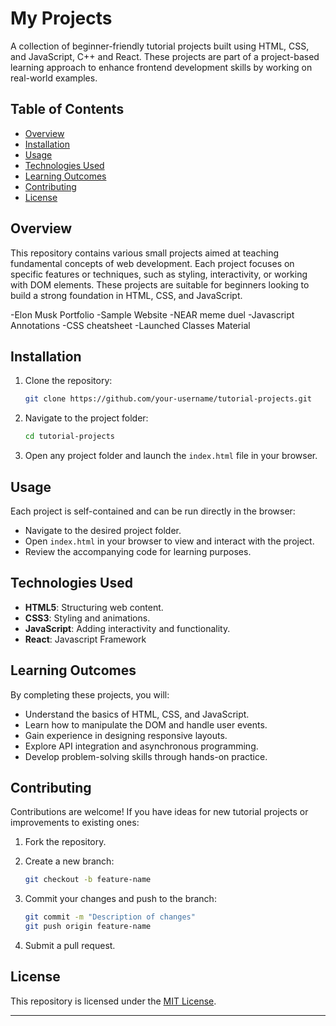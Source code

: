 # My Projects

A collection of beginner-friendly tutorial projects built using HTML, CSS, and JavaScript, C++ and React. These projects are part of a project-based learning approach to enhance frontend development skills by working on real-world examples.

## Table of Contents

- [Overview](#overview)
- [Installation](#installation)
- [Usage](#usage)
- [Technologies Used](#technologies-used)
- [Learning Outcomes](#learning-outcomes)
- [Contributing](#contributing)
- [License](#license)

## Overview

This repository contains various small projects aimed at teaching fundamental concepts of web development. Each project focuses on specific features or techniques, such as styling, interactivity, or working with DOM elements. These projects are suitable for beginners looking to build a strong foundation in HTML, CSS, and JavaScript.

-Elon Musk Portfolio
-Sample Website
-NEAR meme duel
-Javascript Annotations
-CSS cheatsheet
-Launched Classes Material


## Installation

1. Clone the repository:

   ```bash
   git clone https://github.com/your-username/tutorial-projects.git
   ```

2. Navigate to the project folder:

   ```bash
   cd tutorial-projects
   ```

3. Open any project folder and launch the `index.html` file in your browser.

## Usage

Each project is self-contained and can be run directly in the browser:

- Navigate to the desired project folder.
- Open `index.html` in your browser to view and interact with the project.
- Review the accompanying code for learning purposes.

## Technologies Used

- **HTML5**: Structuring web content.
- **CSS3**: Styling and animations.
- **JavaScript**: Adding interactivity and functionality.
- **React**: Javascript Framework

## Learning Outcomes

By completing these projects, you will:

- Understand the basics of HTML, CSS, and JavaScript.
- Learn how to manipulate the DOM and handle user events.
- Gain experience in designing responsive layouts.
- Explore API integration and asynchronous programming.
- Develop problem-solving skills through hands-on practice.

## Contributing

Contributions are welcome! If you have ideas for new tutorial projects or improvements to existing ones:

1. Fork the repository.
2. Create a new branch:

   ```bash
   git checkout -b feature-name
   ```

3. Commit your changes and push to the branch:

   ```bash
   git commit -m "Description of changes"
   git push origin feature-name
   ```

4. Submit a pull request.

## License

This repository is licensed under the [MIT License](LICENSE).

---
